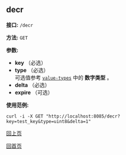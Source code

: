 decr
----------

**接口:** `/decr`

**方法:** `GET`

**参数:** 

*  **key** （必选）  
*  **type** （必选）  
可选值参考 [`value-types`](types.md) 中的 **数字类型** 。
*  **delta** （必选）
*  **expire** （可选）

**使用范例:**

    curl -i -X GET "http://localhost:8085/decr?key=test_key&type=uint8&delta=1"

[回上页](../hustdict.md)

[回首页](../../index.md)